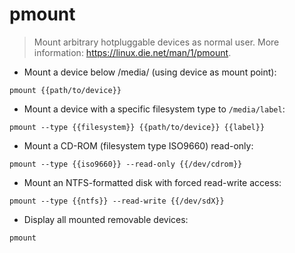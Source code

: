# pmount

> Mount arbitrary hotpluggable devices as normal user.
> More information: <https://linux.die.net/man/1/pmount>.

- Mount a device below /media/ (using device as mount point):

`pmount {{path/to/device}}`

- Mount a device with a specific filesystem type to `/media/label`:

`pmount --type {{filesystem}} {{path/to/device}} {{label}}`

- Mount a CD-ROM (filesystem type ISO9660) read-only:

`pmount --type {{iso9660}} --read-only {{/dev/cdrom}}`

- Mount an NTFS-formatted disk with forced read-write access:

`pmount --type {{ntfs}} --read-write {{/dev/sdX}}`

- Display all mounted removable devices:

`pmount`
